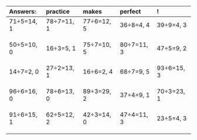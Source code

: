| Answers: | practice | makes | perfect | ! |
| :--- | :--- | :--- | :--- | :--- |
| 71÷5=14, 1 | 78÷7=11, 1 | 77÷6=12, 5 | 36÷8=4, 4 | 39÷9=4, 3 | 
|   |   |   |   |   | 
|   |   |   |   |   | 
|   |   |   |   |   | 
| 50÷5=10, 0 | 16÷3=5, 1 | 75÷7=10, 5 | 80÷7=11, 3 | 47÷5=9, 2 | 
|   |   |   |   |   | 
|   |   |   |   |   | 
|   |   |   |   |   | 
| 14÷7=2, 0 | 27÷2=13, 1 | 16÷6=2, 4 | 68÷7=9, 5 | 93÷6=15, 3 | 
|   |   |   |   |   | 
|   |   |   |   |   | 
|   |   |   |   |   | 
| 96÷6=16, 0 | 78÷6=13, 0 | 89÷3=29, 2 | 37÷4=9, 1 | 70÷3=23, 1 | 
|   |   |   |   |   | 
|   |   |   |   |   | 
|   |   |   |   |   | 
| 91÷6=15, 1 | 62÷5=12, 2 | 42÷3=14, 0 | 47÷4=11, 3 | 23÷5=4, 3 | 
|   |   |   |   |   | 
|   |   |   |   |   | 
|   |   |   |   |   | 
